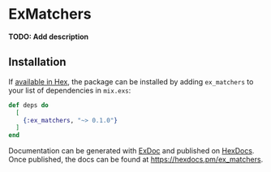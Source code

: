 # ExMatchers

**TODO: Add description**

## Installation

If [available in Hex](https://hex.pm/docs/publish), the package can be installed
by adding `ex_matchers` to your list of dependencies in `mix.exs`:

```elixir
def deps do
  [
    {:ex_matchers, "~> 0.1.0"}
  ]
end
```

Documentation can be generated with [ExDoc](https://github.com/elixir-lang/ex_doc)
and published on [HexDocs](https://hexdocs.pm). Once published, the docs can
be found at <https://hexdocs.pm/ex_matchers>.

